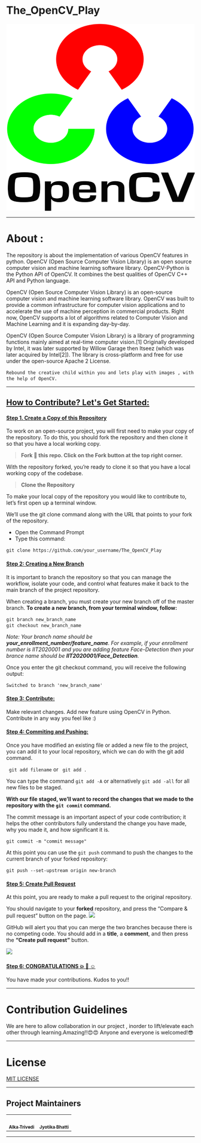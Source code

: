 # The_OpenCV_Play


<p align="center">
  <img width="800" height="500" src="https://github.com/Jyotika999/The_OpenCV_Play/blob/main/assets/OPENCV.png">
</p>

-----------------------------------------------------------------------
# About :

The repository is about the implementation of various OpenCV features in python.
OpenCV (Open Source Computer Vision Library) is an open source computer vision and machine learning software library.
OpenCV-Python is the Python API of OpenCV. It combines the best qualities of OpenCV C++ API and Python language.

OpenCV (Open Source Computer Vision Library) is an open-source computer vision and machine learning software library. OpenCV was built to provide a common infrastructure for computer vision applications and to accelerate the use of machine perception in commercial products. Right now, OpenCV supports a lot of algorithms related to Computer Vision and Machine Learning and it is expanding day-by-day.

OpenCV (Open Source Computer Vision Library) is a library of programming functions mainly aimed at real-time computer vision.[1] Originally developed by Intel, it was later supported by Willow Garage then Itseez (which was later acquired by Intel[2]). The library is cross-platform and free for use under the open-source Apache 2 License.
```
Rebound the creative child within you and lets play with images , with the help of OpenCV.
```

------------------------------------------------------------------------

## <u> How to Contribute? Let's Get Started: </u>

#### <ins> Step 1. Create a Copy of this Repository </ins>
To work on an open-source project, you will first need to make your copy of the repository. To do this, you should fork the repository and then clone it so that you have a local working copy.

> **Fork :fork_and_knife: this repo. Click on the Fork button at the top right corner.**

With the repository forked, you’re ready to clone it so that you have a local working copy of the codebase.

> **Clone the Repository**

To make your local copy of the repository you would like to contribute to, let’s first open up a terminal window.

We’ll use the git clone command along with the URL that points to your fork of the repository.

* Open the Command Prompt
* Type this command:

```
git clone https://github.com/your_username/The_OpenCV_Play
```

#### <ins> Step 2: Creating a New Branch </ins>
It is important to branch the repository so that you can manage the workflow, isolate your code, and control what features make it back to the main branch of the project repository.

When creating a branch, you must create your new branch off of the master branch. 
**To create a new branch, from your terminal window, follow:**


```
git branch new_branch_name
git checkout new_branch_name
```

*Note: Your branch name should be **your_enrollment_number/feature_name**. For example, if your enrollment number is IIT2020001 and you are adding feature Face-Detection then your brance name should be **IIT2020001/Face_Detection**.*

Once you enter the git checkout command, you will receive the following output:

```
Switched to branch 'new_branch_name'
```


#### <ins> Step 3: Contribute: </ins>
Make relevant changes. Add new feature using OpenCV in Python. Contribute in any way you feel like :)

#### <ins> Step 4: Commiting and Pushing: </ins>
Once you have modified an existing file or added a new file to the project, you can add it to your local repository, which we can do with the git add command.

``` git add filename``` or ``` git add .``` 

You can type the command ```git add -A``` or alternatively ```git add -all``` for all new files to be staged.


**With our file staged, we’ll want to record the changes that we made to the repository with the ```git commit``` command.**
<p> The commit message is an important aspect of your code contribution; it helps the other contributors fully understand the change you have made, why you made it, and how significant it is.  </p>

 ```
 git commit -m "commit message"
 ```


 At this point you can use the ```git push``` command to push the changes to the current branch of your forked repository:
 ```
 git push --set-upstream origin new-branch
 ```

#### <ins> Step 5: Create Pull Request </ins>
At this point, you are ready to make a pull request to the original repository.

You should navigate to your **forked** repository, and press the “Compare & pull request” button on the page. 
<img src="assets\compare-and-pull-request.png">

GitHub will alert you that you can merge the two branches because there is no competing code. You should add in a **title**, a **comment**, and then press the **“Create pull request”** button.

<img src="assets\open-a-pull-request.png">

#### <ins> Step 6: CONGRATULATIONS :boom: :clap: :relaxed: </ins>
You have made your contributions. Kudos to you!!




--------------------------------------------------------------------------
# Contribution Guidelines

We are here to allow collaboration in our project , inorder to lift/elevate each other through learning.Amazing!!😍😍
Anyone and everyone is welcomed!😎




----------------------------------------------------------------------------
# License
[MIT LICENSE](https://github.com/Jyotika999/The_OpenCV_Play/blob/main/LICENSE)

----------------------------------------------------------------------------
## Project Maintainers
<table>
  <tr>
     <td align="center"><a href="https://github.com/alkatrivedi"><img src="https://avatars.githubusercontent.com/u/58396306?v=4" width="350px;" alt=""/><br /><sub><b>Alka Trivedi</b></sub></a><br /></td>
     <td align="center"><a href="https://github.com/Jyotika999"><img src="https://avatars0.githubusercontent.com/u/54600270?v=4" width="350px;" alt=""/><br /><sub><b>Jyotika Bhatti</b></sub></a><br /></td>
  </tr>
  </table>


-----------------------------------------------------------------------------

